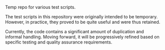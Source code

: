 Temp repo for various test scripts.


The test scripts in this repository were originally intended to be temporary. 
However, in practice, they proved to be quite useful and were thus retained. 


Currently, the code contains a significant amount of duplication and informal handling. 
Moving forward, it will be progressively refined based on specific testing and quality assurance requirements.


